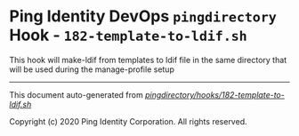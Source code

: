 
# Ping Identity DevOps `pingdirectory` Hook - `182-template-to-ldif.sh`
This hook will make-ldif from templates to ldif file in the same directory
that will be used during the manage-profile setup

---
This document auto-generated from _[pingdirectory/hooks/182-template-to-ldif.sh](https://github.com/pingidentity/pingidentity-docker-builds/blob/master/pingdirectory/hooks/182-template-to-ldif.sh)_

Copyright (c)  2020 Ping Identity Corporation. All rights reserved.
